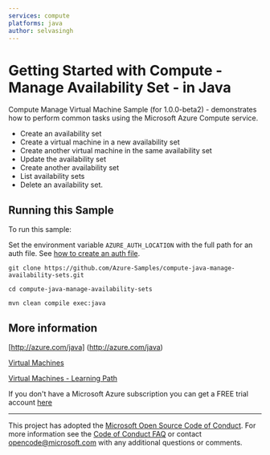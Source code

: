 ```yaml
---
services: compute
platforms: java
author: selvasingh
---
```




# Getting Started with Compute - Manage Availability Set - in Java #

Compute Manage Virtual Machine Sample (for 1.0.0-beta2) - demonstrates how to perform common tasks using the Microsoft Azure Compute service.

   - Create an availability set
   - Create a virtual machine in a new availability set
   - Create another virtual machine in the same availability set
   - Update the availability set
   - Create another availability set
   - List availability sets
   - Delete an availability set.
 

## Running this Sample ##

To run this sample:

Set the environment variable `AZURE_AUTH_LOCATION` with the full path for an auth file. See [how to create an auth file](https://github.com/Azure/azure-sdk-for-java/blob/master/AUTH.md).

    git clone https://github.com/Azure-Samples/compute-java-manage-availability-sets.git

    cd compute-java-manage-availability-sets

    mvn clean compile exec:java

## More information ##

[http://azure.com/java] (http://azure.com/java)

[Virtual Machines](https://azure.microsoft.com/en-us/services/virtual-machines/)

[Virtual Machines - Learning Path](https://azure.microsoft.com/en-us/documentation/learning-paths/virtual-machines/)

If you don't have a Microsoft Azure subscription you can get a FREE trial account [here](http://go.microsoft.com/fwlink/?LinkId=330212)

---

This project has adopted the [Microsoft Open Source Code of Conduct](https://opensource.microsoft.com/codeofconduct/). For more information see the [Code of Conduct FAQ](https://opensource.microsoft.com/codeofconduct/faq/) or contact [opencode@microsoft.com](mailto:opencode@microsoft.com) with any additional questions or comments.